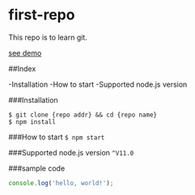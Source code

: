 # first-repo

This repo is to learn git.

[see demo](https://www.google.com)

##Index

-Installation
-How to start
-Supported node.js version

###Installation

```shell
$ git clone {repo addr} && cd {repo name}
$ npm install
```

###How to start
`$ npm start`

###Supported node.js version
`^V11.0`

###sample code
```javascript
console.log('hello, world!');
```
